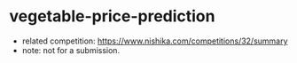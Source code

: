 # vegetable-price-prediction
- related competition: https://www.nishika.com/competitions/32/summary
- note: not for a submission.
